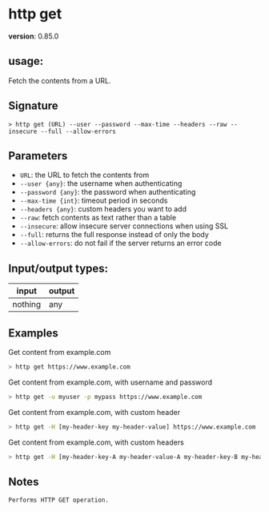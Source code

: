 # http get

**version**: 0.85.0

## **usage**:

Fetch the contents from a URL.

## Signature

`> http get (URL) --user --password --max-time --headers --raw --insecure --full --allow-errors`

## Parameters

- `URL`: the URL to fetch the contents from
- `--user {any}`: the username when authenticating
- `--password {any}`: the password when authenticating
- `--max-time {int}`: timeout period in seconds
- `--headers {any}`: custom headers you want to add
- `--raw`: fetch contents as text rather than a table
- `--insecure`: allow insecure server connections when using SSL
- `--full`: returns the full response instead of only the body
- `--allow-errors`: do not fail if the server returns an error code

## Input/output types:

| input   | output |
| ------- | ------ |
| nothing | any    |

## Examples

Get content from example.com

```bash
> http get https://www.example.com
```

Get content from example.com, with username and password

```bash
> http get -u myuser -p mypass https://www.example.com
```

Get content from example.com, with custom header

```bash
> http get -H [my-header-key my-header-value] https://www.example.com
```

Get content from example.com, with custom headers

```bash
> http get -H [my-header-key-A my-header-value-A my-header-key-B my-header-value-B] https://www.example.com
```

## Notes

```text
Performs HTTP GET operation.
```
